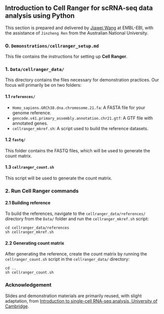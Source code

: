 ## Introduction to Cell Ranger for scRNA-seq data analysis using Python

This section is prepared and delivered by [Jiawei Wang](http://jiawei.nohup.cc/) at EMBL-EBI, with the assistance of `Jinzheng Ren` from the Australian National University.

### 0. `Demonstrations/cellranger_setup.md`
This file contains the instructions for setting up **Cell Ranger**.

### 1. `Data/cellranger_data/`
This directory contains the files necessary for demonstration practices. Our focus will primarily be on two folders:

#### 1.1 `references/`
   * `Homo_sapiens.GRCh38.dna.chromosome.21.fa`: A FASTA file for your genome reference.
   * `gencode.v41.primary_assembly.annotation.chr21.gtf`: A GTF file with annotated genes. 
   * `cellranger_mkref.sh`: A script used to build the reference datasets.

#### 1.2 `fastq/`
This folder contains the FASTQ files, which will be used to generate the count matrix.

#### 1.3 `cellranger_count.sh`
This script will be used to generate the count matrix.

### 2. Run Cell Ranger commands

#### 2.1 Building reference
To build the references, navigate to the `cellranger_data/references/` directory from the `Data/` folder and run the `cellranger_mkref.sh` script:

   ```
   cd cellranger_data/references
   sh cellranger_mkref.sh
   ```

#### 2.2 Generating count matrix
After generating the reference, create the count matrix by running the `cellranger_count.sh` script in the `cellranger_data/` directory:
   ```
   cd ..
   sh cellranger_count.sh
   ```

### Acknowledgement
Slides and demonstration materials are primarily reused, with slight adaptation, from [Introduction to single-cell RNA-seq analysis, University of Cambridge](https://github.com/bioinformatics-core-shared-training/UnivCambridge_ScRnaSeqIntro_Base/tree/main).
